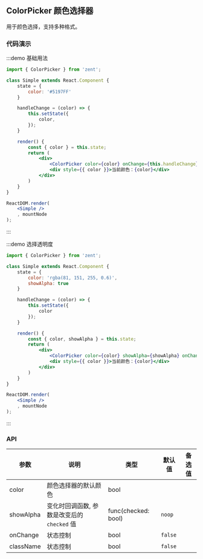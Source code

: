 ## ColorPicker 颜色选择器

用于颜色选择，支持多种格式。

### 代码演示

:::demo 基础用法
```jsx
import { ColorPicker } from 'zent';

class Simple extends React.Component {
	state = {
		color: '#5197FF'
	}

	handleChange = (color) => {
		this.setState({
			color,
		});
	}

	render() {
		const { color } = this.state;
		return (
			<div>
				<ColorPicker color={color} onChange={this.handleChange} />
				<div style={{ color }}>当前颜色：{color}</div>
			</div>
		)
	}
}

ReactDOM.render(
	<Simple />
	, mountNode
);

```
:::


:::demo 选择透明度
```jsx
import { ColorPicker } from 'zent';

class Simple extends React.Component {
	state = {
		color: 'rgba(81, 151, 255, 0.6)',
		showAlpha: true
	}

	handleChange = (color) => {
		this.setState({
			color
		});
	}

	render() {
		const { color, showAlpha } = this.state;
		return (
			<div>
				<ColorPicker color={color} showAlpha={showAlpha} onChange={this.handleChange} />
				<div style={{ color }}>当前颜色：{color}</div>
			</div>
		)
	}
}

ReactDOM.render(
	<Simple />
	, mountNode
);

```
:::


### API

| 参数           | 说明                           | 类型                  | 默认值         | 备选值       |
| ------------- | ---------------------------- | ------------------- | ----------- | --------- |
| color         | 颜色选择器的默认颜色           | bool                |         |           |
| showAlpha     | 变化时回调函数, 参数是改变后的 `checked` 值 | func(checked: bool) | `noop`      |           |
| onChange      | 状态控制                         | bool                | `false`     |           |
| className     | 状态控制                         | bool                | `false`     |           |
